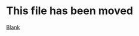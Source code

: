 ﻿# This file has been moved

[Blank](https://github.com/microsoft/WindowsTemplateStudio/blob/release/docs/UWP/pages/blank.md)
